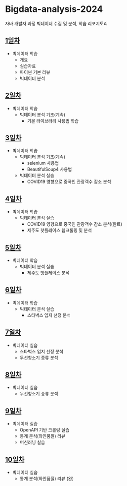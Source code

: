 # Bigdata-analysis-2024

자바 개발자 과정 빅데이터 수집 및 분석, 학습 리포지토리

## [1일차](https://github.com/devuoon/bigdata-analysis-2024/blob/main/DAY01.md)

- 빅데이터 학습
  - 개요
  - 실습자료
  - 파이썬 기본 리뷰
  - 빅데이터 분석

## [2일차](https://github.com/devuoon/bigdata-analysis-2024/blob/main/DAY02.md)

- 빅데이터 학습
  - 빅데이터 분석 기초(계속)
    - 기본 라이브러리 사용법 학습

## [3일차](https://github.com/devuoon/bigdata-analysis-2024/blob/main/DAY03.md)

- 빅데이터 학습
  - 빅데이터 분석 기초(계속)
    - selenium 사용법
    - BeautifulSoup4 사용법
  - 빅데이터 분석 실습
    - COVID19 영향으로 중국인 관광객수 감소 분석

## [4일차](https://github.com/devuoon/bigdata-analysis-2024/blob/main/DAY04.md)

- 빅데이터 학습
  - 빅데이터 분석 실습
    - COVID19 영향으로 중국인 관광객수 감소 분석(완료)
    - 제주도 핫플레이스 웹크롤링 및 분석

## [5일차](https://github.com/devuoon/bigdata-analysis-2024/blob/main/DAY05.md)

- 빅데이터 학습
  - 빅데이터 분석 실습
    - 제주도 핫플레이스 분석

## [6일차](https://github.com/devuoon/bigdata-analysis-2024/blob/main/DAY06.md)

- 빅데이터 학습
  - 빅데이터 분석 실습
    - 스타벅스 입지 선정 분석

## [7일차](https://github.com/devuoon/bigdata-analysis-2024/blob/main/DAY07.md)

- 빅데이터 실습
  - 스타벅스 입지 선정 분석
  - 무선청소기 종류 분석

## [8일차](https://github.com/devuoon/bigdata-analysis-2024/blob/main/DAY07.md)

- 빅데이터 실습
  - 무선청소기 종류 분석

## [9일차](https://github.com/devuoon/bigdata-analysis-2024/blob/main/DAY09.md)

- 빅데이터 실습
  - OpenAPI 기반 크롤링 실습
  - 통계 분석(와인품질) 리뷰
  - 머신러닝 실습

## [10일차](https://github.com/devuoon/bigdata-analysis-2024/blob/main/DAY10.md)

- 빅데이터 실습
  - 통계 분석(와인품질) 리뷰 (완)
